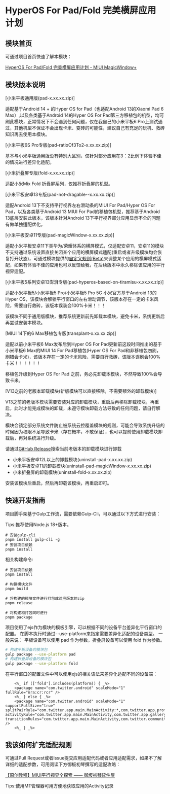 # HyperOS For Pad/Fold 完美横屏应用计划

## 模块首页

可通过项目首页快速了解本模块：

<a href="https://hyper-magic-window.sothx.com/" target="_blank">HyperOS For Pad/Fold 完美横屏应用计划 - MIUI MagicWindow+</a>


## 模块版本说明

[小米平板通用版(pad-x.xx.xx.zip)]

适配基于Android 14 + 的Hyper OS for Pad（也适配Android 13的Xiaomi Pad 6 Max）,以及各类基于Android 14的Hyper OS For Pad第三方移植包的机型，均可刷此模块，正常情况下不会遇到任何问题，仅在我自己的小米平板6 Pro上测试通过，其他机型不保证不会出现卡米、变砖的可能性，建议自己有充足的玩机、救砖知识再去使用本模块。

[小米平板6S Pro专版(pad-ratioOf3To2-x.xx.xx.zip)]

基本与小米平板通用版没有特别大区别，仅针对部分应用在3：2比例下体验不佳的情况进行差异化适配。

[小米折叠屏专版(fold-x.xx.xx.zip)]

适配小米Mix Fold 折叠屏系列，仅推荐折叠屏的机型。

[小米平板安卓13专版(pad-not-dragable--x.xx.xx.zip)]

适配Android 13下不支持平行视界左右滑动条的MIUI For Pad/Hyper OS For Pad，以及各类基于Android 13 MIUI For Pad的移植包机型，推荐基于Android 13底层安装此版本，该版本针对Android 13下平行视界部分应用显示不全的问题有做单独适配优化。

[小米平板安卓11专版(pad-magicWindow-x.xx.xx.zip)]

适配小米平板安卓11下类华为/荣耀体系的横屏模式，仅适配安卓11，安卓11的模块不支持通过系统设置直接关闭某个应用的横屏模式适配(重启或者升级模块均会恢复打开状态)，可通过模块提供的[自定义规则(Beta)](https://hyper-magic-window.sothx.com/custom-config.html)来调整某个应用的横屏模式适配，如果有体验不佳的应用也可以反馈给我，在后续版本中永久移除该应用的平行视界适配。

[小米平板5系列安卓13澎湃专版(pad-hyperos-based-on-tiramisu-x.xx.xx.zip)]

适配小米平板5/小米平板5 Pro/小米平板5 Pro 5G 小米官方基于Android 13的 Hyper OS，该模块会解锁平行窗口的左右滑动调节，该版本存在一定的卡米风险，需要自行救砖，该版本误装会100%卡米！！！

该模块不同于通用版模块，推荐系统更新前先卸载本模块，避免卡米，系统更新后再尝试安装本模块。

[MIUI 14下的6 Max移植包专版(transplant-x.xx.xx.zip)]

适配以前小米平板6 Max发布后到Hyper OS For Pad更新前这段时间推出的基于小米平板6 Max的MIUI 14 For Pad移植包(Hyper OS For Pad和非移植包勿刷，刷错会卡米)，该版本存在一定的卡米风险，需要自行救砖，该版本误刷会100%卡米！！！！！！

移植包升级到Hyper OS For Pad 之前，务必先卸载本模块，不然导致100%会导致卡米。

[V13之前的老版本卸载模块(新版模块可以直接移除，不需要额外的卸载模块)]

V13之前的老版本模块需要安装对应的卸载模块，重启后再移除卸载模块，再重启，此时才能完成模块的卸载，未遵守模块卸载方法导致的任何问题，请自行解决。

模块会锁定部分系统文件防止被系统云控覆盖模块的规则，可能会导致系统升级的时候因为权限不足导致卡米（存在概率，不敢保证），也可以提前使用卸载模块卸载后，再对系统进行升级。

请通过[GitHub Release](https://github.com/sothx/mipad-magic-window/releases/)搜索当前老版本的卸载模块进行卸载

-  小米平板安卓12L以上的卸载模块(uninstall-pad-x.xx.xx.zip)
-  小米平板安卓11的卸载模块(uninstall-pad-magicWindow-x.xx.xx.zip)
-  小米折叠屏的卸载模块(uninstall-fold-x.xx.xx.zip)

安装该模块后重启，然后再卸载该模块，再重启即可。

## 快速开发指南
项目脚手架基于Gulp工作流，需要依赖Gulp-Cli，可以通过以下方式进行安装：

Tips:推荐使用Node.js 18+版本。

```base
# 安装gulp-cli
pnpm install gulp-cli -g
# 安装项目依赖
pnpm install
```

相关构建命令:

```
# 安装项目依赖
pnpm install

# 构建模块文件
pnpm build

# 将构建的模块文件进行打包成对应版本的zip
pnpm release

# 将构建和打包同时进行
pnpm package
```

项目使用了ejs作为模块的模板引擎，可以根据不同的设备平台差异化平行窗口的配置。
在脚本执行时通过--use-platform来指定需要差异化适配的设备类型。
一般来说：
平板设备可以使用 pad 作为参数，折叠屏设备可以使用 fold 作为参数。

```bash
# 构建平板设备的模块包
gulp package --use-platform pad
# 构建折叠屏设备的模块包
gulp package --use-platform fold
```

在平行窗口的配置文件中可以使用ejs的相关语法来差异化适配不同的设备端：
```ejs
    <%_ if (['fold'].includes(platform)) { _%>
    <package name="com.twitter.android" scaleMode="1" fullRule="nra:cr:rcr" />
    <%_ } else { _%>
    <package name="com.twitter.android" scaleMode="1" supportFullSize="true" splitPairRule="com.twitter.app.main.MainActivity:*,com.twitter.app.profiles.ProfileActivity:*,com.twitter.android.search.implementation.results.SearchActivity:*,com.twitter.communities.detail.CommunitiesDetailActivity:*,com.twitter.communities.search.CommunitiesSearchActivity:*,com.twitter.channels.details.ChannelsDetailsActivity:*,com.twitter.app.bookmarks.legacy.BookmarkActivity:*,com.twitter.channels.management.manage.UrtListManagementActivity:*,com.twitter.app.settings.search.SettingsSearchResultsActivity:*,com.twitter.app.settings.SettingsRootCompatActivity:*" activityRule="com.twitter.app.main.MainActivity,com.twitter.app.gallery.GalleryActivity,com.twitter.explore.immersivemediaplayer.ui.activity.ImmersiveMediaPlayerActivity,com.twitter.communities.detail.CommunitiesDetailActivity,com.twitter.creator.impl.main.MonetizationActivity,com.twitter.android.client.web.AuthenticatedTwitterSubdomainWebViewActivity,com.twitter.android.client.web.AuthenticatedTwitterSubdomainWebViewActivity,com.twitter.app.settings.SettingsRootCompatActivity,com.twitter.app.bookmarks.legacy.BookmarkActivity,com.twitter.channels.management.manage.UrtListManagementActivity,com.twitter.app.profiles.ProfileActivity,com.twitter.browser.BrowserActivity" transitionRules="com.twitter.app.main.MainActivity,com.twitter.communities.detail.CommunitiesDetailActivity,com.twitter.creator.impl.main.MonetizationActivity,com.twitter.android.client.web.AuthenticatedTwitterSubdomainWebViewActivity,com.twitter.android.client.web.AuthenticatedTwitterSubdomainWebViewActivity,com.twitter.app.settings.SettingsRootCompatActivity,com.twitter.app.bookmarks.legacy.BookmarkActivity,com.twitter.channels.management.manage.UrtListManagementActivity,com.twitter.app.profiles.ProfileActivity" />
    <%_ } _%>
```


## 我该如何扩充适配规则
可通过Pull Request或者Issue提交应用适配代码或者应用适配需求，如果不了解详细的适配参数，可用阅读下方御板初琴撰写的适配攻略：

<a href="https://ybcq.github.io/2023/02/12/%E3%80%90%E5%8E%9F%E5%88%9B%E6%95%99%E7%A8%8B%E3%80%91MIUI%E5%B9%B3%E8%A1%8C%E8%A7%86%E7%95%8C%E5%85%A8%E6%8E%A2%E7%B4%A2/" target="_blank">【原创教程】MIUI平行视界全探索 —— 御坂初琴软件屋</a>

Tips:使用MT管理器可用方便地获取应用的Activity记录



